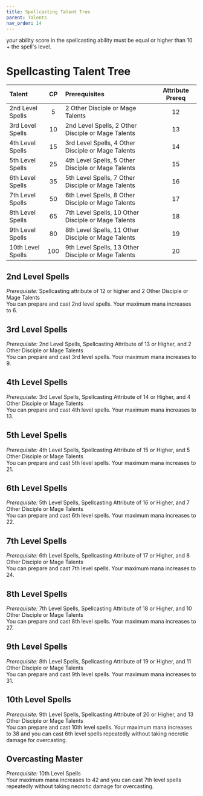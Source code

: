 ```yaml
---
title: Spellcasting Talent Tree
parent: Talents
nav_order: 14
---
```

your ability score in the spellcasting ability must be equal or higher than 10 + the spell's level.
# Spellcasting Talent Tree

| Talent | CP | Prerequisites | Attribute Prereq |
|:-----------|:------:|:-----------|:------:|
| 2nd Level Spells  | 5 | 2 Other Disciple or Mage Talents | 12 |
| 3rd Level Spells  | 10 | 2nd Level Spells, 2 Other Disciple or Mage Talents | 13 |
| 4th Level Spells  | 15 | 3rd Level Spells, 4 Other Disciple or Mage Talents | 14 |
| 5th Level Spells  | 25 | 4th Level Spells, 5 Other Disciple or Mage Talents | 15 |
| 6th Level Spells  | 35 | 5th Level Spells, 7 Other Disciple or Mage Talents | 16 |
| 7th Level Spells  | 50 | 6th Level Spells, 8 Other Disciple or Mage Talents | 17 |
| 8th Level Spells  | 65 | 7th Level Spells, 10 Other Disciple or Mage Talents | 18 |
| 9th Level Spells  | 80 | 8th Level Spells, 11 Other Disciple or Mage Talents | 19 |
| 10th Level Spells | 100 | 9th Level Spells, 13 Other Disciple or Mage Talents | 20 |

## 2nd Level Spells
*Prerequisite:* Spellcasting attribute of 12 or higher and 2 Other Disciple or Mage Talents<br>
You can prepare and cast 2nd level spells. Your maximum mana increases to 6.

## 3rd Level Spells
*Prerequisite:* 2nd Level Spells, Spellcasting Attribute of 13 or Higher, and 2 Other Disciple or Mage Talents<br>
You can prepare and cast 3rd level spells. Your maximum mana increases to 9.

## 4th Level Spells
*Prerequisite:* 3rd Level Spells, Spellcasting Attribute of 14 or Higher, and 4 Other Disciple or Mage Talents<br>
You can prepare and cast 4th level spells. Your maximum mana increases to 13.

## 5th Level Spells
*Prerequisite:* 4th Level Spells, Spellcasting Attribute of 15 or Higher, and 5 Other Disciple or Mage Talents<br>
You can prepare and cast 5th level spells. Your maximum mana increases to 21.

## 6th Level Spells
*Prerequisite:* 5th Level Spells, Spellcasting Attribute of 16 or Higher, and 7 Other Disciple or Mage Talents<br>
You can prepare and cast 6th level spells. Your maximum mana increases to 22.

## 7th Level Spells
*Prerequisite:* 6th Level Spells, Spellcasting Attribute of 17 or Higher, and 8 Other Disciple or Mage Talents<br>
You can prepare and cast 7th level spells. Your maximum mana increases to 24.

## 8th Level Spells
*Prerequisite:* 7th Level Spells, Spellcasting Attribute of 18 or Higher, and 10 Other Disciple or Mage Talents<br>
You can prepare and cast 8th level spells. Your maximum mana increases to 27.

## 9th Level Spells
*Prerequisite:* 8th Level Spells, Spellcasting Attribute of 19 or Higher, and 11 Other Disciple or Mage Talents<br>
You can prepare and cast 9th level spells. Your maximum mana increases to 31.

## 10th Level Spells
*Prerequisite:* 9th Level Spells, Spellcasting Attribute of 20 or Higher, and 13 Other Disciple or Mage Talents<br>
You can prepare and cast 10th level spells. Your maximum mana increases to 38 and you can cast 6th level spells repeatedly without taking necrotic damage for overcasting.

## Overcasting Master
*Prerequisite:* 10th Level Spells<br>
Your maximum mana increases to 42 and you can cast 7th level spells repeatedly without taking necrotic damage for overcasting.
